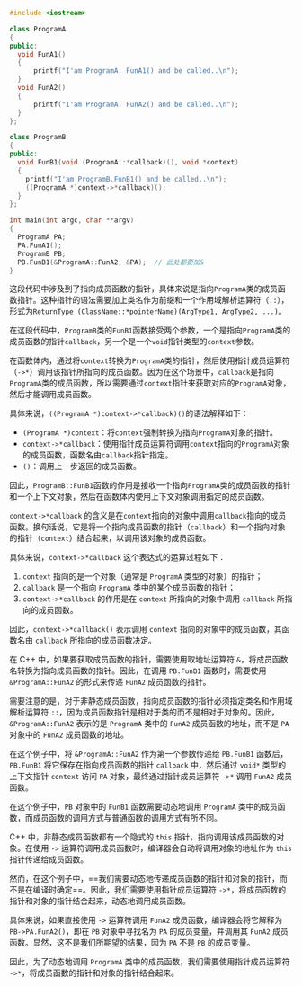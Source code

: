```c++
#include <iostream>

class ProgramA
{
public:
  void FunA1() 
  { 
      printf("I'am ProgramA. FunA1() and be called..\n"); 
  }
  void FunA2() 
  { 
      printf("I'am ProgramA. FunA2() and be called..\n"); 
  }
};

class ProgramB
{
public:
  void FunB1(void (ProgramA::*callback)(), void *context) 
  {
    printf("I'am ProgramB.FunB1() and be called..\n");
    ((ProgramA *)context->*callback)();
  }
};

int main(int argc, char **argv) 
{
  ProgramA PA;
  PA.FunA1();
  ProgramB PB;
  PB.FunB1(&ProgramA::FunA2, &PA);  // 此处都要加&
}
```

这段代码中涉及到了指向成员函数的指针，具体来说是指向`ProgramA`类的成员函数指针。这种指针的语法需要加上类名作为前缀和一个作用域解析运算符（`::`），形式为`ReturnType (ClassName::*pointerName)(ArgType1, ArgType2, ...)`。

在这段代码中，`ProgramB`类的`FunB1`函数接受两个参数，一个是指向`ProgramA`类的成员函数的指针`callback`，另一个是一个`void`指针类型的`context`参数。

在函数体内，通过将`context`转换为`ProgramA`类的指针，然后使用指针成员运算符（`->*`）调用该指针所指向的成员函数。因为在这个场景中，`callback`是指向`ProgramA`类的成员函数，所以需要通过`context`指针来获取对应的`ProgramA`对象，然后才能调用成员函数。

具体来说，`((ProgramA *)context->*callback)()`的语法解释如下：

- `(ProgramA *)context`：将`context`强制转换为指向`ProgramA`对象的指针。
- `context->*callback`：使用指针成员运算符调用`context`指向的`ProgramA`对象的成员函数，函数名由`callback`指针指定。
- `()`：调用上一步返回的成员函数。

因此，`ProgramB::FunB1`函数的作用是接收一个指向`ProgramA`类的成员函数的指针和一个上下文对象，然后在函数体内使用上下文对象调用指定的成员函数。

`context->*callback` 的含义是在`context`指向的对象中调用`callback`指向的成员函数。换句话说，它是将一个指向成员函数的指针（`callback`）和一个指向对象的指针（`context`）结合起来，以调用该对象的成员函数。

具体来说，`context->*callback` 这个表达式的运算过程如下：

1. `context` 指向的是一个对象（通常是 `ProgramA` 类型的对象）的指针；
2. `callback` 是一个指向 `ProgramA` 类中的某个成员函数的指针；
3. `context->*callback` 的作用是在 `context` 所指向的对象中调用 `callback` 所指向的成员函数。

因此，`context->*callback()` 表示调用 `context` 指向的对象中的成员函数，其函数名由 `callback` 所指向的成员函数决定。

在 C++ 中，如果要获取成员函数的指针，需要使用取地址运算符 `&`，将成员函数名转换为指向成员函数的指针。因此，在调用 `PB.FunB1` 函数时，需要使用 `&ProgramA::FunA2` 的形式来传递 `FunA2` 成员函数的指针。

需要注意的是，对于非静态成员函数，指向成员函数的指针必须指定类名和作用域解析运算符 `::`，因为成员函数指针是相对于类的而不是相对于对象的。因此，`&ProgramA::FunA2` 表示的是 `ProgramA` 类中的 `FunA2` 成员函数的地址，而不是 `PA` 对象中的 `FunA2` 成员函数的地址。

在这个例子中，将 `&ProgramA::FunA2` 作为第一个参数传递给 `PB.FunB1` 函数后，`PB.FunB1` 将它保存在指向成员函数的指针 `callback` 中，然后通过 `void*` 类型的上下文指针 `context` 访问 `PA` 对象，最终通过指针成员运算符 `->*` 调用 `FunA2` 成员函数。

在这个例子中，`PB` 对象中的 `FunB1` 函数需要动态地调用 `ProgramA` 类中的成员函数，而成员函数的调用方式与普通函数的调用方式有所不同。

C++ 中，非静态成员函数都有一个隐式的 `this` 指针，指向调用该成员函数的对象。在使用 `->` 运算符调用成员函数时，编译器会自动将调用对象的地址作为 `this` 指针传递给成员函数。

然而，在这个例子中，==我们需要动态地传递成员函数的指针和对象的指针，而不是在编译时确定==。因此，我们需要使用指针成员运算符 `->*`，将成员函数的指针和对象的指针结合起来，动态地调用成员函数。

具体来说，如果直接使用 `->` 运算符调用 `FunA2` 成员函数，编译器会将它解释为 `PB->PA.FunA2()`，即在 `PB` 对象中寻找名为 `PA` 的成员变量，并调用其 `FunA2` 成员函数。显然，这不是我们所期望的结果，因为 `PA` 不是 `PB` 的成员变量。

因此，为了动态地调用 `ProgramA` 类中的成员函数，我们需要使用指针成员运算符 `->*`，将成员函数的指针和对象的指针结合起来。